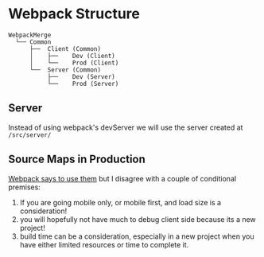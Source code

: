 # Webpack Structure

```text
WebpackMerge
  └── Common
      ├──  Client (Common)
      │    ├──    Dev (Client)
      │    └──    Prod (Client)
      └──  Server (Common)
           ├──    Dev (Server)
           └──    Prod (Server)
```

## Server

Instead of using webpack's devServer we will use the server created at `/src/server/`

## Source Maps in Production

[Webpack says to use them](https://webpack.js.org/guides/production/#source-mapping) but I disagree with a couple of conditional premises:

1) If you are going mobile only, or mobile first, and load size is a consideration!
1) you will hopefully not have much to debug client side because its a new project!
1) build time can be a consideration, especially in a new project when you have either limited resources or time to complete it.
